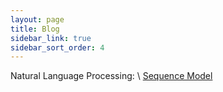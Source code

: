 ```yaml
---
layout: page
title: Blog
sidebar_link: true
sidebar_sort_order: 4
---
```


Natural Language Processing: \\
<a href='/assets/files/Sequence_Models.pdf'>Sequence Model</a>

